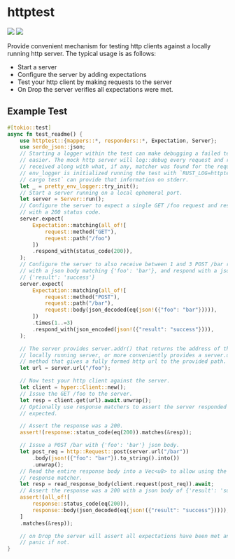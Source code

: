 # httptest

[![](https://meritbadge.herokuapp.com/httptest)](https://crates.io/crates/httptest)
[![]( https://docs.rs/httptest/badge.svg)](https://docs.rs/httptest)

Provide convenient mechanism for testing http clients against a locally
running http server. The typical usage is as follows:

* Start a server
* Configure the server by adding expectations
* Test your http client by making requests to the server
* On Drop the server verifies all expectations were met.


## Example Test

```rust
#[tokio::test]
async fn test_readme() {
    use httptest::{mappers::*, responders::*, Expectation, Server};
    use serde_json::json;
    // Starting a logger within the test can make debugging a failed test
    // easier. The mock http server will log::debug every request and response
    // received along with what, if any, matcher was found for the request. When
    // env_logger is initialized running the test with `RUST_LOG=httptest=debug
    // cargo test` can provide that information on stderr.
    let _ = pretty_env_logger::try_init();
    // Start a server running on a local ephemeral port.
    let server = Server::run();
    // Configure the server to expect a single GET /foo request and respond
    // with a 200 status code.
    server.expect(
        Expectation::matching(all_of![
            request::method("GET"),
            request::path("/foo")
        ])
        .respond_with(status_code(200)),
    );
    // Configure the server to also receive between 1 and 3 POST /bar requests
    // with a json body matching {'foo': 'bar'}, and respond with a json body
    // {'result': 'success'}
    server.expect(
        Expectation::matching(all_of![
            request::method("POST"),
            request::path("/bar"),
            request::body(json_decoded(eq(json!({"foo": "bar"})))),
        ])
        .times(1..=3)
        .respond_with(json_encoded(json!({"result": "success"}))),
    );

    // The server provides server.addr() that returns the address of the
    // locally running server, or more conveniently provides a server.url()
    // method that gives a fully formed http url to the provided path.
    let url = server.url("/foo");

    // Now test your http client against the server.
    let client = hyper::Client::new();
    // Issue the GET /foo to the server.
    let resp = client.get(url).await.unwrap();
    // Optionally use response matchers to assert the server responded as
    // expected.

    // Assert the response was a 200.
    assert!(response::status_code(eq(200)).matches(&resp));

    // Issue a POST /bar with {'foo': 'bar'} json body.
    let post_req = http::Request::post(server.url("/bar"))
        .body(json!({"foo": "bar"}).to_string().into())
        .unwrap();
    // Read the entire response body into a Vec<u8> to allow using the body
    // response matcher.
    let resp = read_response_body(client.request(post_req)).await;
    // Assert the response was a 200 with a json body of {'result': 'success'}
    assert!(all_of![
        response::status_code(eq(200)),
        response::body(json_decoded(eq(json!({"result": "success"})))),
    ]
    .matches(&resp));

    // on Drop the server will assert all expectations have been met and will
    // panic if not.
}
```
